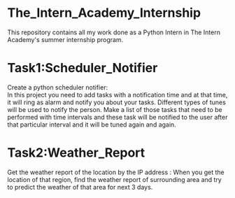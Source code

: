# The_Intern_Academy_Internship
This repository contains all my work done as a Python Intern in The Intern Academy's summer internship program.

# Task1:Scheduler_Notifier
Create a python scheduler notifier:		
In this project you need to add tasks with a notification time and at that time, it will ring as alarm and notify you about your tasks. Different types of tunes will be used to notify the person. Make a list of those tasks that need to be performed with time intervals and these task will be notified to the user after that particular interval and it will be tuned again and again.


# Task2:Weather_Report
Get the weather report of the location by the IP address :
When you get the location of that region, find the weather report of surrounding area and try to predict the weather of that area for next 3 days.
